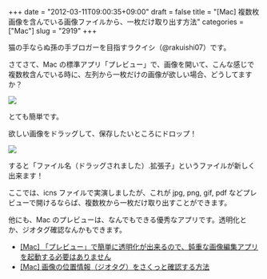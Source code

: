 +++
date = "2012-03-11T09:00:35+09:00"
draft = false
title = "[Mac] 複数枚画像を含んでいる画像ファイルから、一枚だけ取り出す方法"
categories = ["Mac"]
slug = "2919"
+++

猫の手ならぬ孫の手ブロガーを目指すラクイシ（@rakuishi07）です。

さてさて、Mac の標準アプリ「プレビュー」で、画像を開いて、こんな感じで複数枚含んでいる時に、左列から一枚だけの画像が欲しい場合、どうしてますか？

![](/images/2012/03/2919_1.png)

とても簡単です。

欲しい画像をドラッグして、保存したいところにドロップ！

![](/images/2012/03/2919_2.png)

すると「ファイル名（ドラッグされました）.拡張子」というファイルが新しく出来ます！

ここでは、icns ファイルで実演しましたが、これが jpg, png, gif, pdf などプレビューで開けるならば、複数枚から一枚だけ取り出すことができます。

他にも、Mac のプレビューは、なんでもできる優秀なアプリです。透明化とか、ジオタグ確認なんかもできます。

* [[Mac] 「プレビュー」で簡単に透明化が出来るので、鈍重な画像編集アプリを起動する必要はありません](http://rakuishi.com/mac/1945/)
* [[Mac] 画像の位置情報（ジオタグ）をさくっと確認する方法](http://rakuishi.com/mac/2104/)

